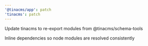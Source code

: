 ```yaml
---
'@tinacms/app': patch
'tinacms': patch
---
```


Update tinacms to re-export modules from @tinacms/schema-tools

Inline dependencies so node modules are resolved consistently
